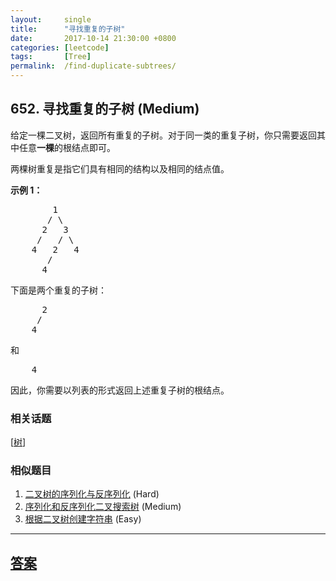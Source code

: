 ```yaml
---
layout:     single
title:      "寻找重复的子树"
date:       2017-10-14 21:30:00 +0800
categories: [leetcode]
tags:       [Tree]
permalink:  /find-duplicate-subtrees/
---
```


## 652. 寻找重复的子树 (Medium)

<p>给定一棵二叉树，返回所有重复的子树。对于同一类的重复子树，你只需要返回其中任意<strong>一棵</strong>的根结点即可。</p>

<p>两棵树重复是指它们具有相同的结构以及相同的结点值。</p>

<p><strong>示例 1：</strong></p>

<pre>        1
       / \
      2   3
     /   / \
    4   2   4
       /
      4
</pre>

<p>下面是两个重复的子树：</p>

<pre>      2
     /
    4
</pre>

<p>和</p>

<pre>    4
</pre>

<p>因此，你需要以列表的形式返回上述重复子树的根结点。</p>

### 相关话题
  [[树](https://github.com/openset/leetcode/tree/master/tag/tree/README.md)]

### 相似题目
  1. [二叉树的序列化与反序列化](/serialize-and-deserialize-binary-tree) (Hard)
  1. [序列化和反序列化二叉搜索树](/serialize-and-deserialize-bst) (Medium)
  1. [根据二叉树创建字符串](/construct-string-from-binary-tree) (Easy)

---

## [答案](https://github.com/openset/leetcode/tree/master/problems/find-duplicate-subtrees)
